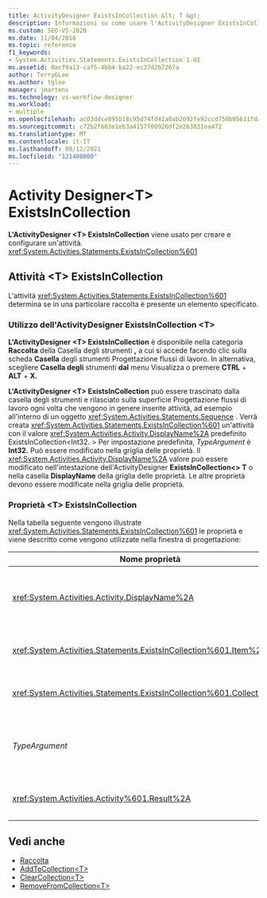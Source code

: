 ```yaml
---
title: ActivityDesigner ExistsInCollection &lt; T &gt;
description: Informazioni su come usare l'ActivityDesigner ExistsInCollection in Progettazione flussi di lavoro creare e configurare <T> un'attività <T> ExistsInCollection.
ms.custom: SEO-VS-2020
ms.date: 11/04/2016
ms.topic: reference
f1_keywords:
- System.Activities.Statements.ExistsInCollection`1.UI
ms.assetid: 0acf9a13-caf5-4bb4-ba22-ec37d2b7267a
author: TerryGLee
ms.author: tglee
manager: jmartens
ms.technology: vs-workflow-designer
ms.workload:
- multiple
ms.openlocfilehash: ac03ddce895b18c95d74fd41a0ab2692fe92ccd750b95611fda0caf950384b8b
ms.sourcegitcommit: c72b2f603e1eb3a4157f00926df2e263831ea472
ms.translationtype: MT
ms.contentlocale: it-IT
ms.lasthandoff: 08/12/2021
ms.locfileid: "121408000"
---
```

# <a name="existsincollectiont-activity-designer"></a>Activity Designer\<T> ExistsInCollection

**L'ActivityDesigner \<T> ExistsInCollection** viene usato per creare e configurare un'attività. <xref:System.Activities.Statements.ExistsInCollection%601>

## <a name="the-existsincollectiont-activity"></a>Attività \<T> ExistsInCollection

L'attività <xref:System.Activities.Statements.ExistsInCollection%601> determina se in una particolare raccolta è presente un elemento specificato.

### <a name="using-the-existsincollectiont-activity-designer"></a>Utilizzo dell'ActivityDesigner ExistsInCollection \<T>

**L'ActivityDesigner \<T> ExistsInCollection** è disponibile nella categoria **Raccolta** della Casella degli strumenti **,** a cui si accede facendo clic sulla scheda **Casella** degli strumenti Progettazione flussi di lavoro. In alternativa, scegliere **Casella degli** strumenti **dal** menu Visualizza o premere **CTRL** + **ALT** + **X.**

**L'ActivityDesigner \<T> ExistsInCollection** può essere  trascinato dalla casella degli strumenti e rilasciato sulla superficie Progettazione flussi di lavoro ogni volta che vengono in genere inserite attività, ad esempio all'interno di un oggetto <xref:System.Activities.Statements.Sequence> . Verrà creata <xref:System.Activities.Statements.ExistsInCollection%601> un'attività con il valore <xref:System.Activities.Activity.DisplayName%2A> predefinito ExistsInCollection<Int32. \> Per impostazione predefinita, *TypeArgument* è **Int32.** Può essere modificato nella griglia delle proprietà.  Il <xref:System.Activities.Activity.DisplayName%2A> valore può essere modificato nell'intestazione dell'ActivityDesigner **ExistsInCollection<\> T** o nella casella **DisplayName** della griglia delle proprietà. Le altre proprietà devono essere modificate nella griglia delle proprietà.

### <a name="the-existsincollectiont-properties"></a>Proprietà \<T> ExistsInCollection

Nella tabella seguente vengono illustrate <xref:System.Activities.Statements.ExistsInCollection%601> le proprietà e viene descritto come vengono utilizzate nella finestra di progettazione:

|Nome proprietà|Obbligatoria|Utilizzo|
|-|--------------|-|
|<xref:System.Activities.Activity.DisplayName%2A>|Falso|Nome descrittivo dell'attività <xref:System.Activities.Statements.ExistsInCollection%601>. Il valore predefinito è ExistsInCollection<Int32 \> . Sebbene non sia obbligatorio specificare il valore di <xref:System.Activities.Activity.DisplayName%2A>, è consigliabile farlo.|
|<xref:System.Activities.Statements.ExistsInCollection%601.Item%2A>|Vero|Elemento da cercare nell'insieme \<T> . Questo elemento è di tipo *T*, che è di *tipo TypeArgument*. Per specificare l'elemento, digitare un'espressione Visual Basic nella griglia delle proprietà.|
|<xref:System.Activities.Statements.ExistsInCollection%601.Collection%2A>|Vero|Raccolta in cui verificare se l'elemento esiste. Questa raccolta è di tipo **ICollection<TypeArgument \> .** Per specificare la raccolta, digitare un'espressione Visual Basic nella griglia delle proprietà.|
|*TypeArgument*|Vero|Tipo T degli elementi contenuti in <xref:System.Collections.Generic.ICollection%601>. Per impostazione predefinita, questo *tipo TypeArgument* è impostato su **Int32.** Per modificare il tipo, modificare il valore di *TypeArgument* nella casella combinata nella griglia delle proprietà.|
|<xref:System.Activities.Activity%601.Result%2A>|Falso|Valore che indica se l'elemento specificato è presente nella raccolta. Per specificare una variabile da associare al risultato, digitare una variabile Visual Basic nella griglia delle proprietà.|

## <a name="see-also"></a>Vedi anche

- [Raccolta](../workflow-designer/collection-activity-designers.md)
- [AddToCollection\<T>](../workflow-designer/addtocollection-t-activity-designer.md)
- [ClearCollection\<T>](../workflow-designer/clearcollection-t-activity-designer.md)
- [RemoveFromCollection\<T>](../workflow-designer/removefromcollection-t-activity-designer.md)